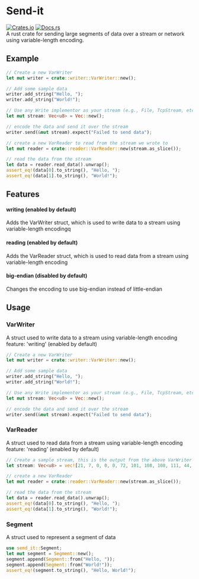# Send-it
[![Crates.io](https://img.shields.io/crates/v/send-it.svg)](https://crates.io/crates/send-it)
[![Docs.rs](https://docs.rs/send-it/badge.svg)](https://docs.rs/send-it)\
A rust crate for sending large segments of data over a stream or network using variable-length encoding.

## Example
```rust
// Create a new VarWriter
let mut writer = crate::writer::VarWriter::new();

// Add some sample data
writer.add_string("Hello, ");
writer.add_string("World!");

// Use any Write implementor as your stream (e.g., File, TcpStream, etc.)
let mut stream: Vec<u8> = Vec::new();

// encode the data and send it over the stream
writer.send(&mut stream).expect("Failed to send data");

// create a new VarReader to read from the stream we wrote to
let mut reader = crate::reader::VarReader::new(stream.as_slice());

// read the data from the stream
let data = reader.read_data().unwrap();
assert_eq!(data[0].to_string(), "Hello, ");
assert_eq!(data[1].to_string(), "World!");
```

## Features
#### writing (enabled by default)
Adds the VarWriter struct, which is used to write data to a stream using variable-length encodingq
#### reading (enabled by default)
Adds the VarReader struct, which is used to read data from a stream using variable-length encoding
#### big-endian (disabled by default)
Changes the encoding to use big-endian instead of little-endian

## Usage
### VarWriter
A struct used to write data to a stream using variable-length encoding\
feature: 'writing' (enabled by default)
```rust
// Create a new VarWriter
let mut writer = crate::writer::VarWriter::new();

// Add some sample data
writer.add_string("Hello, ");
writer.add_string("World!");

// Use any Write implementor as your stream (e.g., File, TcpStream, etc.)
let mut stream: Vec<u8> = Vec::new();

// encode the data and send it over the stream
writer.send(&mut stream).expect("Failed to send data");
```

### VarReader
A struct used to read data from a stream using variable-length encoding\
feature: 'reading' (enabled by default)
```rust
// Create a sample stream, this is the output from the above VarWriter example
let stream: Vec<u8> = vec![21, 7, 0, 0, 0, 72, 101, 108, 108, 111, 44, 32, 6, 0, 0, 0, 87, 111, 114, 108, 100, 33];

// create a new VarReader
let mut reader = crate::reader::VarReader::new(stream.as_slice());

// read the data from the stream
let data = reader.read_data().unwrap();
assert_eq!(data[0].to_string(), "Hello, ");
assert_eq!(data[1].to_string(), "World!");
```

### Segment
A struct used to represent a segment of data
```rust
use send_it::Segment;
let mut segment = Segment::new();
segment.append(Segment::from("Hello, "));
segment.append(Segment::from("World!"));
assert_eq!(segment.to_string(), "Hello, World!");
```
